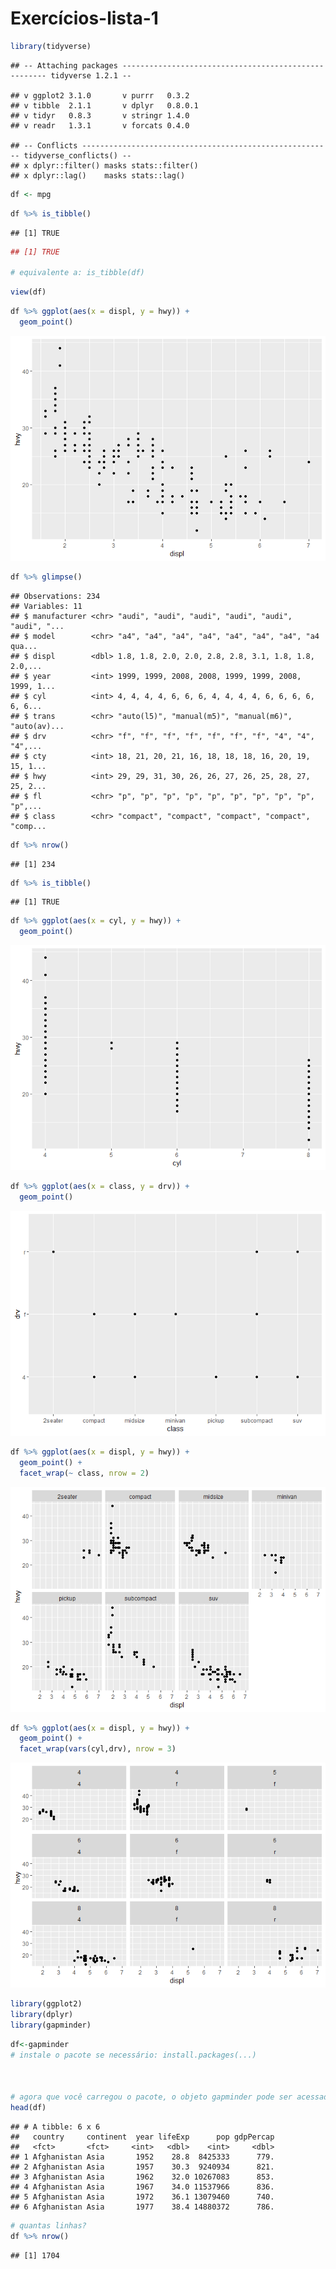 Exercícios-lista-1
================

``` r
library(tidyverse)
```

    ## -- Attaching packages ----------------------------------------------------- tidyverse 1.2.1 --

    ## v ggplot2 3.1.0       v purrr   0.3.2  
    ## v tibble  2.1.1       v dplyr   0.8.0.1
    ## v tidyr   0.8.3       v stringr 1.4.0  
    ## v readr   1.3.1       v forcats 0.4.0

    ## -- Conflicts -------------------------------------------------------- tidyverse_conflicts() --
    ## x dplyr::filter() masks stats::filter()
    ## x dplyr::lag()    masks stats::lag()

``` r
df <- mpg
```

``` r
df %>% is_tibble()
```

    ## [1] TRUE

``` r
## [1] TRUE

# equivalente a: is_tibble(df)
```

``` r
view(df)
```

``` r
df %>% ggplot(aes(x = displ, y = hwy)) +
  geom_point()
```

![](index_files/figure-markdown_github/unnamed-chunk-5-1.png)

``` r
df %>% glimpse()
```

    ## Observations: 234
    ## Variables: 11
    ## $ manufacturer <chr> "audi", "audi", "audi", "audi", "audi", "audi", "...
    ## $ model        <chr> "a4", "a4", "a4", "a4", "a4", "a4", "a4", "a4 qua...
    ## $ displ        <dbl> 1.8, 1.8, 2.0, 2.0, 2.8, 2.8, 3.1, 1.8, 1.8, 2.0,...
    ## $ year         <int> 1999, 1999, 2008, 2008, 1999, 1999, 2008, 1999, 1...
    ## $ cyl          <int> 4, 4, 4, 4, 6, 6, 6, 4, 4, 4, 4, 6, 6, 6, 6, 6, 6...
    ## $ trans        <chr> "auto(l5)", "manual(m5)", "manual(m6)", "auto(av)...
    ## $ drv          <chr> "f", "f", "f", "f", "f", "f", "f", "4", "4", "4",...
    ## $ cty          <int> 18, 21, 20, 21, 16, 18, 18, 18, 16, 20, 19, 15, 1...
    ## $ hwy          <int> 29, 29, 31, 30, 26, 26, 27, 26, 25, 28, 27, 25, 2...
    ## $ fl           <chr> "p", "p", "p", "p", "p", "p", "p", "p", "p", "p",...
    ## $ class        <chr> "compact", "compact", "compact", "compact", "comp...

``` r
df %>% nrow()
```

    ## [1] 234

``` r
df %>% is_tibble()
```

    ## [1] TRUE

``` r
df %>% ggplot(aes(x = cyl, y = hwy)) + 
  geom_point() 
```

![](index_files/figure-markdown_github/unnamed-chunk-9-1.png)

``` r
df %>% ggplot(aes(x = class, y = drv)) + 
  geom_point() 
```

![](index_files/figure-markdown_github/unnamed-chunk-10-1.png)

``` r
df %>% ggplot(aes(x = displ, y = hwy)) + 
  geom_point() + 
  facet_wrap(~ class, nrow = 2)
```

![](index_files/figure-markdown_github/unnamed-chunk-11-1.png)

``` r
df %>% ggplot(aes(x = displ, y = hwy)) + 
  geom_point() + 
  facet_wrap(vars(cyl,drv), nrow = 3)  
```

![](index_files/figure-markdown_github/unnamed-chunk-12-1.png)

``` r
library(ggplot2)
library(dplyr)
library(gapminder)
```

``` r
df<-gapminder
# instale o pacote se necessário: install.packages(...)



# agora que você carregou o pacote, o objeto gapminder pode ser acessado. Dê uma olhada:
head(df)
```

    ## # A tibble: 6 x 6
    ##   country     continent  year lifeExp      pop gdpPercap
    ##   <fct>       <fct>     <int>   <dbl>    <int>     <dbl>
    ## 1 Afghanistan Asia       1952    28.8  8425333      779.
    ## 2 Afghanistan Asia       1957    30.3  9240934      821.
    ## 3 Afghanistan Asia       1962    32.0 10267083      853.
    ## 4 Afghanistan Asia       1967    34.0 11537966      836.
    ## 5 Afghanistan Asia       1972    36.1 13079460      740.
    ## 6 Afghanistan Asia       1977    38.4 14880372      786.

``` r
# quantas linhas?
df %>% nrow()
```

    ## [1] 1704
